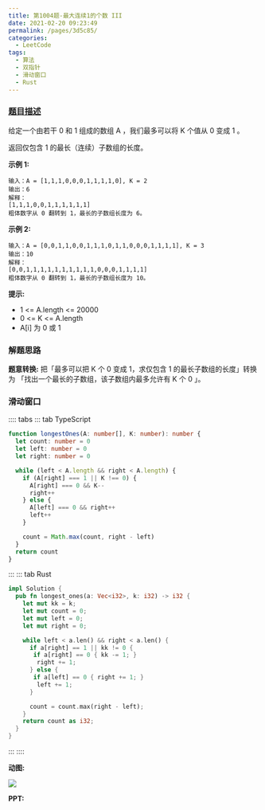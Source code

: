 ```yaml
---
title: 第1004题-最大连续1的个数 III
date: 2021-02-20 09:23:49
permalink: /pages/3d5c85/
categories:
  - LeetCode
tags:
  - 算法
  - 双指针
  - 滑动窗口
  - Rust
---
```


### [题目描述](https://leetcode-cn.com/problems/max-consecutive-ones-iii/)

给定一个由若干 <span class="span-shadow">0</span> 和 <span class="span-shadow">1</span> 组成的数组 <span class="span-shadow">A</span> ，我们最多可以将 <span class="span-shadow">K</span> 个值从 <span class="span-shadow">0</span> 变成 <span class="span-shadow">1</span> 。

返回仅包含 <span class="span-shadow">1</span> 的最长（连续）子数组的长度。

<!-- more -->

**示例 1:**

```
输入：A = [1,1,1,0,0,0,1,1,1,1,0], K = 2
输出：6
解释：
[1,1,1,0,0,1,1,1,1,1,1]
粗体数字从 0 翻转到 1，最长的子数组长度为 6。
```

**示例 2:**

```
输入：A = [0,0,1,1,0,0,1,1,1,0,1,1,0,0,0,1,1,1,1], K = 3
输出：10
解释：
[0,0,1,1,1,1,1,1,1,1,1,1,0,0,0,1,1,1,1]
粗体数字从 0 翻转到 1，最长的子数组长度为 10。
```

**提示:**

- <span class="span-shadow">1 <= A.length <= 20000</span>
- <span class="span-shadow">0 <= K <= A.length</span>
- <span class="span-shadow">A[i]</span> 为 <span class="span-shadow">0</span> 或 <span class="span-shadow">1</span>

### 解题思路

**题意转换:** 把「最多可以把 K 个 0 变成 1，求仅包含 1 的最长子数组的长度」转换为 「找出一个最长的子数组，该子数组内最多允许有 K 个 0 」。

### 滑动窗口

:::: tabs
::: tab TypeScript

```TypeScript
function longestOnes(A: number[], K: number): number {
  let count: number = 0
  let left: number = 0
  let right: number = 0

  while (left < A.length && right < A.length) {
    if (A[right] === 1 || K !== 0) {
      A[right] === 0 && K--
      right++
    } else {
      A[left] === 0 && right++
      left++
    }

    count = Math.max(count, right - left)
  }
  return count
}
```

:::
::: tab Rust

```Rust
impl Solution {
  pub fn longest_ones(a: Vec<i32>, k: i32) -> i32 {
    let mut kk = k;
    let mut count = 0;
    let mut left = 0;
    let mut right = 0;

    while left < a.len() && right < a.len() {
      if a[right] == 1 || kk != 0 {
       if a[right] == 0 { kk -= 1; }
        right += 1;
      } else {
       if a[left] == 0 { right += 1; }
        left += 1;
      }

      count = count.max(right - left);
    }
    return count as i32;
  }
}
```

:::
::::

**动图:**

<img src="https://cdn.jsdelivr.net/gh/xiaojun996/CDN/images/leetcode/第1004题-最大连续1的个数 III.gif" />

**PPT:**

<DynamicImportPhotoSwipe style="width: 100%;"
  :items="[{src: 'https://cdn.jsdelivr.net/gh/xiaojun996/CDN/images/leetcode/max-consecutive-ones-iii/1.jpeg',thumbnail: 'https://cdn.jsdelivr.net/gh/xiaojun996/CDN/images/leetcode/max-consecutive-ones-iii/1.jpeg',w: 1280,h: 720}, {src: 'https://cdn.jsdelivr.net/gh/xiaojun996/CDN/images/leetcode/max-consecutive-ones-iii/2.jpeg',thumbnail: 'https://cdn.jsdelivr.net/gh/xiaojun996/CDN/images/leetcode/max-consecutive-ones-iii/2.jpeg',w: 1280,h: 720},{src: 'https://cdn.jsdelivr.net/gh/xiaojun996/CDN/images/leetcode/max-consecutive-ones-iii/3.jpeg',thumbnail: 'https://cdn.jsdelivr.net/gh/xiaojun996/CDN/images/leetcode/max-consecutive-ones-iii/3.jpeg',w: 1280,h: 720},{src: 'https://cdn.jsdelivr.net/gh/xiaojun996/CDN/images/leetcode/max-consecutive-ones-iii/4.jpeg',thumbnail: 'https://cdn.jsdelivr.net/gh/xiaojun996/CDN/images/leetcode/max-consecutive-ones-iii/4.jpeg',w: 1280,h: 720},{src: 'https://cdn.jsdelivr.net/gh/xiaojun996/CDN/images/leetcode/max-consecutive-ones-iii/5.jpeg',thumbnail: 'https://cdn.jsdelivr.net/gh/xiaojun996/CDN/images/leetcode/max-consecutive-ones-iii/5.jpeg',w: 1280,h: 720}]"
/>
